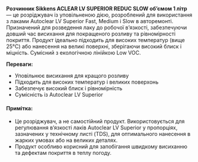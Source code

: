 **Розчинник Sikkens ACLEAR LV SUPERIOR REDUC SLOW об’ємом 1 літр** — це розріджувач із уповільненою дією, розроблений для використання з лаками Autoclear LV Superior Fast, Medium і Slow в авторемонті. Призначений для розведення лаку до робочої в’язкості, забезпечуючи довший час висихання для покращеного розливу та рівномірності покриття. Продукт ідеально підходить для високих температур (вище 25°C) або нанесення на великі поверхні, зберігаючи високий блиск і міцність. Сумісний з екологічною лінійкою Low VOC.

**Переваги:**

- Уповільнює висихання для кращого розливу
- Підходить для високих температур і великих поверхонь
- Забезпечує високий блиск і рівномірність
- Сумісність із Autoclear LV Superior

#### Примітка:

- Це розріджувач, а не самостійний продукт. Використовується для регулювання в’язкості лаків Autoclear LV Superior у пропорціях, зазначених у технічному листі (TDS), для оптимального нанесення в жарких умовах або на великих деталях.
- Продукт особливо корисний для запобігання швидкому висиханню та дефектам покриття в теплу погоду.
